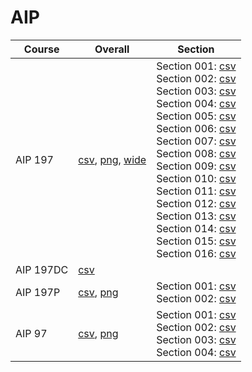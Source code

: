 # AIP

| Course | Overall | Section |
| ------ | ------- | ------- |
| AIP 197 | [csv](https://github.com/UCSD-Historical-Enrollment-Data/2025Winter/blob/main/overall/AIP%20197.csv), [png](https://raw.githubusercontent.com/UCSD-Historical-Enrollment-Data/2025Winter/main/plot_overall/AIP%20197.png), [wide](https://raw.githubusercontent.com/UCSD-Historical-Enrollment-Data/2025Winter/main/plot_overall_wide/AIP%20197.png) | Section 001: [csv](https://github.com/UCSD-Historical-Enrollment-Data/2025Winter/blob/main/section/AIP%20197_001.csv)<br>Section 002: [csv](https://github.com/UCSD-Historical-Enrollment-Data/2025Winter/blob/main/section/AIP%20197_002.csv)<br>Section 003: [csv](https://github.com/UCSD-Historical-Enrollment-Data/2025Winter/blob/main/section/AIP%20197_003.csv)<br>Section 004: [csv](https://github.com/UCSD-Historical-Enrollment-Data/2025Winter/blob/main/section/AIP%20197_004.csv)<br>Section 005: [csv](https://github.com/UCSD-Historical-Enrollment-Data/2025Winter/blob/main/section/AIP%20197_005.csv)<br>Section 006: [csv](https://github.com/UCSD-Historical-Enrollment-Data/2025Winter/blob/main/section/AIP%20197_006.csv)<br>Section 007: [csv](https://github.com/UCSD-Historical-Enrollment-Data/2025Winter/blob/main/section/AIP%20197_007.csv)<br>Section 008: [csv](https://github.com/UCSD-Historical-Enrollment-Data/2025Winter/blob/main/section/AIP%20197_008.csv)<br>Section 009: [csv](https://github.com/UCSD-Historical-Enrollment-Data/2025Winter/blob/main/section/AIP%20197_009.csv)<br>Section 010: [csv](https://github.com/UCSD-Historical-Enrollment-Data/2025Winter/blob/main/section/AIP%20197_010.csv)<br>Section 011: [csv](https://github.com/UCSD-Historical-Enrollment-Data/2025Winter/blob/main/section/AIP%20197_011.csv)<br>Section 012: [csv](https://github.com/UCSD-Historical-Enrollment-Data/2025Winter/blob/main/section/AIP%20197_012.csv)<br>Section 013: [csv](https://github.com/UCSD-Historical-Enrollment-Data/2025Winter/blob/main/section/AIP%20197_013.csv)<br>Section 014: [csv](https://github.com/UCSD-Historical-Enrollment-Data/2025Winter/blob/main/section/AIP%20197_014.csv)<br>Section 015: [csv](https://github.com/UCSD-Historical-Enrollment-Data/2025Winter/blob/main/section/AIP%20197_015.csv)<br>Section 016: [csv](https://github.com/UCSD-Historical-Enrollment-Data/2025Winter/blob/main/section/AIP%20197_016.csv) |
| AIP 197DC | [csv](https://github.com/UCSD-Historical-Enrollment-Data/2025Winter/blob/main/overall/AIP%20197DC.csv) |  |
| AIP 197P | [csv](https://github.com/UCSD-Historical-Enrollment-Data/2025Winter/blob/main/overall/AIP%20197P.csv), [png](https://raw.githubusercontent.com/UCSD-Historical-Enrollment-Data/2025Winter/main/plot_overall/AIP%20197P.png) | Section 001: [csv](https://github.com/UCSD-Historical-Enrollment-Data/2025Winter/blob/main/section/AIP%20197P_001.csv)<br>Section 002: [csv](https://github.com/UCSD-Historical-Enrollment-Data/2025Winter/blob/main/section/AIP%20197P_002.csv) |
| AIP 97 | [csv](https://github.com/UCSD-Historical-Enrollment-Data/2025Winter/blob/main/overall/AIP%2097.csv), [png](https://raw.githubusercontent.com/UCSD-Historical-Enrollment-Data/2025Winter/main/plot_overall/AIP%2097.png) | Section 001: [csv](https://github.com/UCSD-Historical-Enrollment-Data/2025Winter/blob/main/section/AIP%2097_001.csv)<br>Section 002: [csv](https://github.com/UCSD-Historical-Enrollment-Data/2025Winter/blob/main/section/AIP%2097_002.csv)<br>Section 003: [csv](https://github.com/UCSD-Historical-Enrollment-Data/2025Winter/blob/main/section/AIP%2097_003.csv)<br>Section 004: [csv](https://github.com/UCSD-Historical-Enrollment-Data/2025Winter/blob/main/section/AIP%2097_004.csv) |
